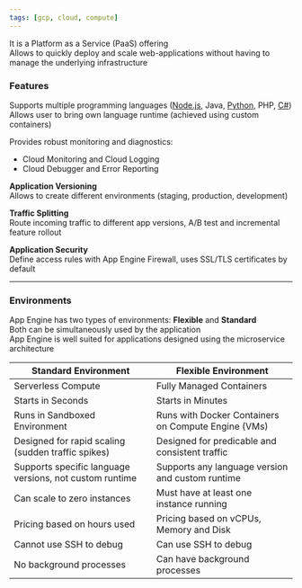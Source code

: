 ```yaml
---
tags: [gcp, cloud, compute]
---
```


It is a Platform as a Service (PaaS) offering  
Allows to quickly deploy and scale web-applications without having to manage the underlying infrastructure

### Features

Supports multiple programming languages ([Node.js](../../../Software%20Engineering/Programming%20Languages/Node.js/Node.js.md), Java, [Python](../../../Software%20Engineering/Programming%20Languages/Python/Python.md), PHP, [C#](../../../Software%20Engineering/Programming%20Languages/C%20Sharp/C%20Sharp.md))  
Allows user to bring own language runtime (achieved using custom containers)

Provides robust monitoring and diagnostics:

* Cloud Monitoring and Cloud Logging
* Cloud Debugger and Error Reporting

**Application Versioning**  
Allows to create different environments (staging, production, development)

**Traffic Splitting**  
Route incoming traffic to different app versions, A/B test and incremental feature rollout

**Application Security**  
Define access rules with App Engine Firewall, uses SSL/TLS certificates by default

---

### Environments

App Engine has two types of environments: **Flexible** and **Standard**  
Both can be simultaneously used by the application  
App Engine is well suited for applications designed using the microservice architecture

| Standard Environment                                    | Flexible Environment                                |
| ------------------------------------------------------- | --------------------------------------------------- |
| Serverless Compute                                      | Fully Managed Containers                            |
| Starts in Seconds                                       | Starts in Minutes                                   |
| Runs in Sandboxed Environment                           | Runs with Docker Containers on Compute Engine (VMs) |
| Designed for rapid scaling (sudden traffic spikes)      | Designed for predicable and consistent traffic      |
| Supports specific language versions, not custom runtime | Supports any language version and custom runtime    |
| Can scale to zero instances                             | Must have at least one instance running             |
| Pricing based on hours used                             | Pricing based on vCPUs, Memory and Disk             |
| Cannot use SSH to debug                                 | Can use SSH to debug                                |
| No background processes                                 | Can have background processes                       |
